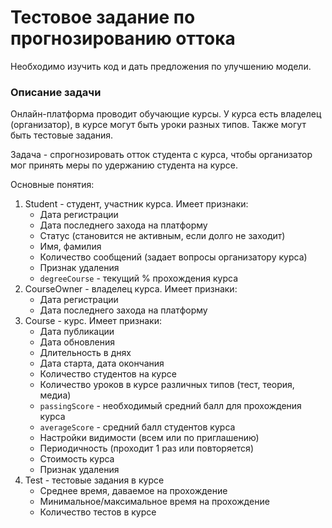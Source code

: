 # Тестовое задание по прогнозированию оттока
Необходимо изучить код и дать предложения по улучшению модели.

### Описание задачи
Онлайн-платформа проводит обучающие курсы. У курса есть владелец (организатор), в курсе могут быть уроки разных типов. Также могут быть тестовые задания.

Задача - спрогнозировать отток студента с курса, чтобы организатор мог принять меры по удержанию студента на курсе.

Основные понятия:
1. Student - студент, участник курса. Имеет признаки:
    * Дата регистрации
    * Дата последнего захода на платформу
    * Статус (становится не активным, если долго не заходит)
    * Имя, фамилия
    * Количество сообщений (задает вопросы организатору курса)
    * Признак удаления
    * `degreeCourse` - текущий % прохождения курса
1. CourseOwner - владелец курса. Имеет признаки:
    * Дата регистрации
    * Дата последнего захода на платформу
1. Course - курс. Имеет признаки:
    * Дата публикации
    * Дата обновления
    * Длительность в днях
    * Дата старта, дата окончания
    * Количество студентов на курсе
    * Количество уроков в курсе различных типов (тест, теория, медиа)
    * `passingScore` - необходимый средний балл для прохождения курса
    * `averageScore` - средний балл студентов курса
    * Настройки видимости (всем или по приглашению)
    * Периодичность (проходит 1 раз или повторяется)
    * Стоимость курса
    * Признак удаления
1. Test - тестовые задания в курсе
    * Среднее время, даваемое на прохождение
    * Минимальное/максимальное время на прохождение
    * Количество тестов в курсе